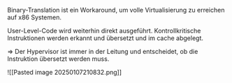 Binary-Translation ist ein Workaround, um volle Virtualisierung zu erreichen auf x86 Systemen.

User-Level-Code wird weiterhin direkt ausgeführt. 
Kontrollkritische Instruktionen werden erkannt und übersetzt und im cache abgelegt.

=> Der Hypervisor ist immer in der Leitung und entscheidet, ob die Instruktion übersetzt werden muss.

![[Pasted image 20250107210832.png]]